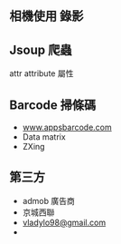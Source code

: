 ## 相機使用 錄影



## Jsoup 爬蟲

attr attribute 屬性



## Barcode 掃條碼

* www.appsbarcode.com
* Data matrix
* ZXing



## 第三方

* admob 廣告商
* 京城西聯
* vladylo98@gmail.com
* ​